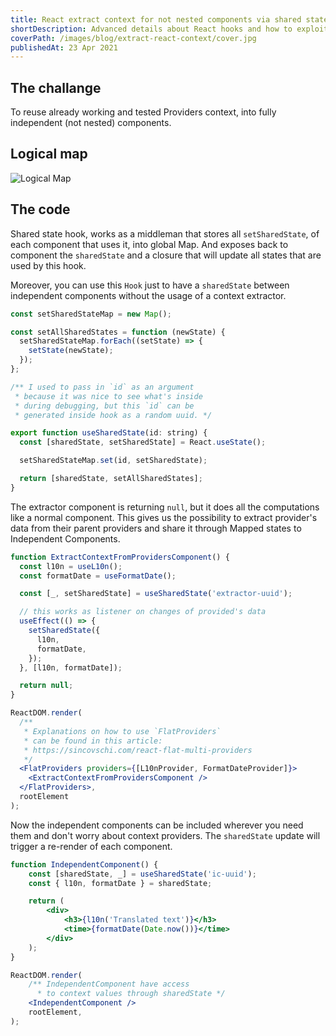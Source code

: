 ```yaml
---
title: React extract context for not nested components via shared state pattern
shortDescription: Advanced details about React hooks and how to exploit their behavior for edge cases.
coverPath: /images/blog/extract-react-context/cover.jpg
publishedAt: 23 Apr 2021
---
```


## The challange

To reuse already working and tested Providers context, into fully independent (not nested) components.

## Logical map

![Logical Map](/images/blog/extract-react-context/logic-map.png)

## The code

Shared state hook, works as a middleman that stores all `setSharedState`, of each component that uses it, into global Map. And exposes back to component the `sharedState` and a closure that will update all states that are used by this hook.

Moreover, you can use this `Hook` just to have a `sharedState` between independent components without the usage of a context extractor.

```jsx
const setSharedStateMap = new Map();

const setAllSharedStates = function (newState) {
  setSharedStateMap.forEach((setState) => {
    setState(newState);
  });
};

/** I used to pass in `id` as an argument
 * because it was nice to see what's inside
 * during debugging, but this `id` can be
 * generated inside hook as a random uuid. */

export function useSharedState(id: string) {
  const [sharedState, setSharedState] = React.useState();

  setSharedStateMap.set(id, setSharedState);

  return [sharedState, setAllSharedStates];
}
```

The extractor component is returning `null`, but it does all the computations like a normal component. This gives us the possibility to extract provider's data from their parent providers and share it through Mapped states to Independent Components.

```jsx
function ExtractContextFromProvidersComponent() {
  const l10n = useL10n();
  const formatDate = useFormatDate();

  const [_, setSharedState] = useSharedState('extractor-uuid');

  // this works as listener on changes of provided's data
  useEffect(() => {
    setSharedState({
      l10n,
      formatDate,
    });
  }, [l10n, formatDate]);

  return null;
}

ReactDOM.render(
  /**
   * Explanations on how to use `FlatProviders`
   * can be found in this article:
   * https://sincovschi.com/react-flat-multi-providers
   */
  <FlatProviders providers={[L10nProvider, FormatDateProvider]}>
    <ExtractContextFromProvidersComponent />
  </FlatProviders>,
  rootElement
);
```

Now the independent components can be included wherever you need them and don't worry about context providers. The `sharedState` update will trigger a re-render of each component.

```jsx
function IndependentComponent() {
    const [sharedState, _] = useSharedState('ic-uuid');
    const { l10n, formatDate } = sharedState;

    return (
        <div>
            <h3>{l10n('Translated text')}</h3>
            <time>{formatDate(Date.now())}</time>
        </div>
    );
}

ReactDOM.render(
    /** IndependentComponent have access
      * to context values through sharedState */
    <IndependentComponent />
    rootElement,
);
```
